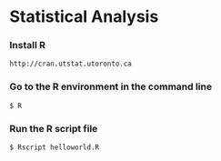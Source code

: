 # Statistical Analysis

### Install R
```
http://cran.utstat.utoronto.ca
```
### Go to the R environment in the command line
```
$ R
```
### Run the R script file
```
$ Rscript helloworld.R
```

